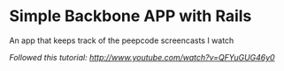 # Simple Backbone APP with Rails

An app that keeps track of the peepcode screencasts I watch

*Followed this tutorial: http://www.youtube.com/watch?v=QFYuGUG46y0* 
